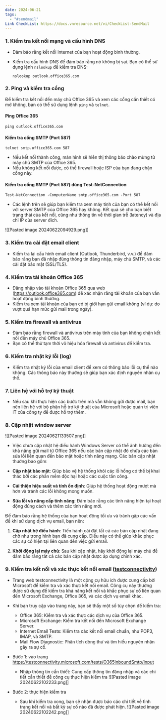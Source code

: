 ```yaml
---
date: 2024-06-21
tags:
  - "#sendmail"
Link CheckList: https://docs.vnresource.net/vi/CheckList-SendMail
---
```


### 1. Kiểm tra kết nối mạng và cấu hình DNS

- Đảm bảo rằng kết nối Internet của bạn hoạt động bình thường.
- Kiểm tra cấu hình DNS để đảm bảo rằng nó không bị sai. Bạn có thể sử dụng lệnh `nslookup` để kiểm tra DNS:
    
    `nslookup outlook.office365.com`
    

### 2. Ping và kiểm tra cổng

Để kiểm tra kết nối đến máy chủ Office 365 và xem các cổng cần thiết có mở không, bạn có thể sử dụng lệnh `ping` và `telnet`.

#### Ping Office 365

`ping outlook.office365.com`

#### Kiểm tra cổng SMTP (Port 587)

`telnet smtp.office365.com 587`

- Nếu kết nối thành công, màn hình sẽ hiển thị thông báo chào mừng từ máy chủ SMTP của Office 365.
- Nếu không kết nối được, có thể firewall hoặc ISP của bạn đang chặn cổng này.

#### Kiểm tra cổng SMTP (Port 587) dùng Test-NetConnection
```
Test-NetConnection -ComputerName smtp.office365.com -Port 587
```

- Các lệnh trên sẽ giúp bạn kiểm tra xem máy tính của bạn có thể kết nối với server SMTP của Office 365 hay không. Kết quả sẽ cho bạn biết trạng thái của kết nối, cũng như thông tin về thời gian trễ (latency) và địa chỉ IP của server đích.

![[Pasted image 20240622094929.png]]
### 3. Kiểm tra cài đặt email client

- Kiểm tra lại cấu hình email client (Outlook, Thunderbird, v.v.) để đảm bảo rằng bạn đã nhập đúng thông tin đăng nhập, máy chủ SMTP, và các cài đặt bảo mật (SSL/TLS).

### 4. Kiểm tra tài khoản Office 365

- Đăng nhập vào tài khoản Office 365 qua web (https://outlook.office365.com) để xác nhận rằng tài khoản của bạn vẫn hoạt động bình thường.
- Kiểm tra xem tài khoản của bạn có bị giới hạn gửi email không (ví dụ: do vượt quá hạn mức gửi mail trong ngày).

### 5. Kiểm tra firewall và antivirus

- Đảm bảo rằng firewall và antivirus trên máy tính của bạn không chặn kết nối đến máy chủ Office 365.
- Bạn có thể thử tạm thời vô hiệu hóa firewall và antivirus để kiểm tra.

### 6. Kiểm tra nhật ký lỗi (log)

- Kiểm tra nhật ký lỗi của email client để xem có thông báo lỗi cụ thể nào không. Các thông báo này thường sẽ giúp bạn xác định nguyên nhân cụ thể.

### 7. Liên hệ với hỗ trợ kỹ thuật

- Nếu sau khi thực hiện các bước trên mà vẫn không gửi được mail, bạn nên liên hệ với bộ phận hỗ trợ kỹ thuật của Microsoft hoặc quản trị viên IT của công ty để được hỗ trợ thêm.

### 8. Cập nhật window server
![[Pasted image 20240621133507.png]]
- Việc chưa cập nhật hệ điều hành Windows Server có thể ảnh hưởng đến khả năng gửi mail từ Office 365 nếu các bản cập nhật đó chứa các bản sửa lỗi liên quan đến bảo mật hoặc tính năng mạng. Các bản cập nhật thường bao gồm:

- **Cập nhật bảo mật**: Giúp bảo vệ hệ thống khỏi các lỗ hổng có thể bị khai thác bởi các phần mềm độc hại hoặc các cuộc tấn công.
- **Cải thiện hiệu suất và tính ổn định**: Giúp hệ thống hoạt động mượt mà hơn và tránh các lỗi không mong muốn.
- **Sửa lỗi và nâng cấp tính năng**: Đảm bảo rằng các tính năng hiện tại hoạt động đúng cách và thêm các tính năng mới.

Để đảm bảo rằng hệ thống của bạn hoạt động tối ưu và tránh gặp các vấn đề khi sử dụng dịch vụ email, bạn nên:

1. **Cập nhật hệ điều hành**: Tiến hành cài đặt tất cả các bản cập nhật đang chờ như trong hình bạn đã cung cấp. Điều này có thể giúp khắc phục các sự cố hiện tại liên quan đến việc gửi email.
    
2. **Khởi động lại máy chủ**: Sau khi cập nhật, hãy khởi động lại máy chủ để đảm bảo rằng tất cả các bản cập nhật được áp dụng chính xác.


### 9. Kiểm tra kết nối và xác thực kết nối email ([testconnectivity](https://testconnectivity.microsoft.com/tests/O365InboundSmtp/input))
- Trang web testconnectivity là một công cụ hữu ích được cung cấp bởi Microsoft để kiểm tra và xác thực kết nối email. Công cụ này thường được sử dụng để kiểm tra khả năng kết nối và khắc phục sự cố liên quan đến Microsoft Exchange, Office 365, và các dịch vụ email khác.

- Khi bạn truy cập vào trang này, bạn sẽ thấy một số tùy chọn để kiểm tra:

	- Office 365: Kiểm tra và xác thực các dịch vụ của Office 365.
	- Microsoft Exchange: Kiểm tra kết nối đến Microsoft Exchange Server.
	- Internet Email Tests: Kiểm tra các kết nối email chuẩn, như POP3, IMAP, và SMTP.
	- Mail Flow Diagnostic: Phân tích dòng thư và tìm hiểu nguyên nhân gây ra sự cố.
- Bước 1: vào trang https://testconnectivity.microsoft.com/tests/O365InboundSmtp/input
	- Nhập thông tin cần thiết: Cung cấp thông tin đăng nhập và các chi tiết cần thiết để công cụ thực hiện kiểm tra
![[Pasted image 20240622102233.png]]
- Bước 2: thực hiện kiểm tra
	- Sau khi kiểm tra xong, bạn sẽ nhận được báo cáo chi tiết về tình trạng kết nối và bất kỳ sự cố nào đã được phát hiện.
![[Pasted image 20240622102242.png]]